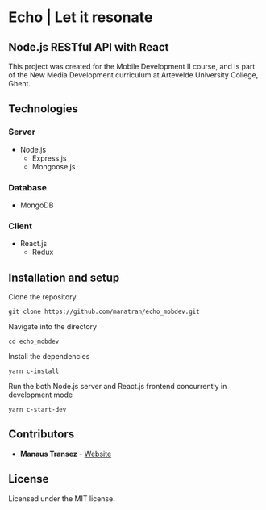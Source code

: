 # Echo  |  Let it resonate

## Node.js RESTful API with React

This project was created for the Mobile Development II course, and is part of the New Media Development curriculum at Artevelde University College, Ghent.

## Technologies

### Server

- Node.js
	- Express.js
	- Mongoose.js

### Database

- MongoDB

### Client

- React.js
	- Redux

## Installation and setup

Clone the repository

```
git clone https://github.com/manatran/echo_mobdev.git
```

Navigate into the directory

```
cd echo_mobdev
```

Install the dependencies

```
yarn c-install
```

Run the both Node.js server and React.js frontend concurrently in development mode

```
yarn c-start-dev
```

## Contributors

* **Manaus Transez** - [Website](http://manatran.github.io/)


## License

Licensed under the MIT license.
